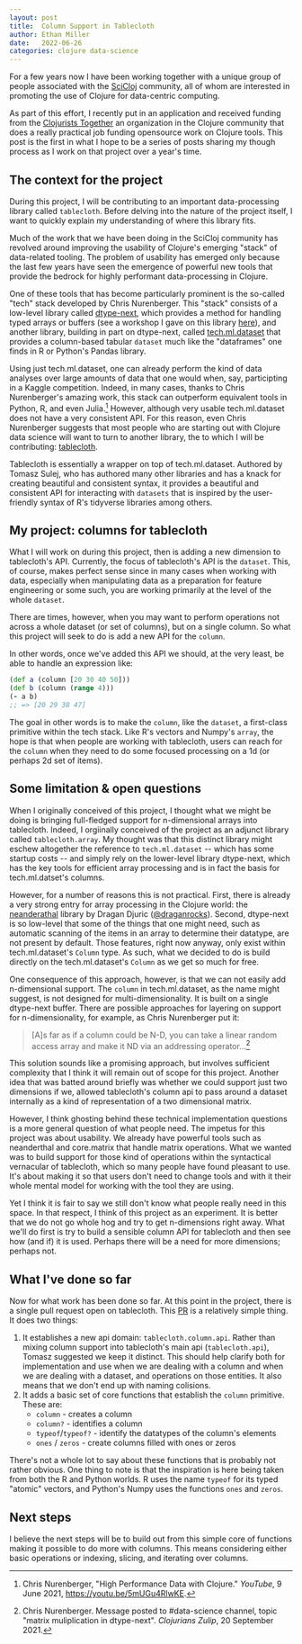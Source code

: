 ```yaml
---
layout: post
title:  Column Support in Tablecloth
author: Ethan Miller
date:   2022-06-26
categories: clojure data-science
---
```


For a few years now I have been working together with a unique group
of people associated with the [SciCloj](https://scicloj.github.io/)
community, all of whom are interested in promoting the use of Clojure
for data-centric computing. 

As part of this effort, I recently put in an application and received
funding from the [Clojurists
Together](https://www.clojuriststogether.org/open-source/) an
organization in the Clojure community that does a really practical job
funding opensource work on Clojure tools. This post is the first in
what I hope to be a series of posts sharing my though process as I
work on that project over a year's time.

## The context for the project

During this project, I will be contributing to an important
data-processing library called `tablecloth`. Before delving into the
nature of the project itself, I want to quickly explain my
understanding of where this library fits.

Much of the work that we have been doing in the SciCloj community has
revolved around improving the usability of Clojure's emerging "stack"
of data-related tooling. The problem of usability has emerged only
because the last few years have seen the emergence of powerful new
tools that provide the bedrock for highly performant data-processing
in Clojure.

One of these tools that has become particularly prominent is the
so-called "tech" stack developed by Chris Nurenberger. This "stack"
consists of a low-level library called
[dtype-next](https://github.com/cnuernber/dtype-next), which provides
a method for handling typed arrays or buffers (see a workshop I gave
on this library
[here](https://www.youtube.com/watch?v=5u3_k_D5KSI&t=565s&ab_channel=LondonClojurians)),
and another library, building in part on dtype-next, called
[tech.ml.dataset](https://github.com/techascent/tech.ml.dataset) that
provides a column-based tabular `dataset` much like the "dataframes"
one finds in R or Python's Pandas library.

Using just tech.ml.dataset, one can already perform the kind of data
analyses over large amounts of data that one would when, say,
participting in a Kaggle competition. Indeed, in many cases, thanks to
Chris Nurenberger's amazing work, this stack can outperform equivalent
tools in Python, R, and even Julia.[^1] However, although very usable
tech.ml.dataset does not have a very consistent API. For this reason,
even Chris Nurenberger suggests that most people who are starting out
with Clojure data science will want to turn to another library, the to
which I will be contributing:
[tablecloth](https://github.com/scicloj/tablecloth).

Tablecloth is essentially a wrapper on top of tech.ml.dataset.
Authored by Tomasz Sulej, who has authored many other libraries and
has a knack for creating beautiful and consistent syntax, it provides
a beautiful and consistent API for interacting with `datasets` that is
inspired by the user-friendly syntax of R's tidyverse libraries among
others.

## My project: columns for tablecloth

What I will work on during this project, then is adding a new
dimension to tablecloth's API. Currently, the focus of tablecloth's
API is the `dataset`. This, of course, makes perfect sense since in
many cases when working with data, especially when manipulating data
as a preparation for feature engineering or some such, you are working
primarily at the level of the whole `dataset`.

There are times, however, when you may want to perform operations not
across a whole dataset (or set of columns), but on a single column. So
what this project will seek to do is add a new API for the `column`. 

In other words, once we've added this API we should, at the very
least, be able to handle an expression like:

```clojure
(def a (column [20 30 40 50]))
(def b (column (range 4)))
(- a b)
;; => [20 29 38 47]
```

The goal in other words is to make the `column`, like the `dataset`, a
first-class primitive within the tech stack. Like R's vectors and
Numpy's `array`, the hope is that when people are working with
tablecloth, users can reach for the `column` when they need to do some
focused processing on a 1d (or perhaps 2d set of items).

## Some limitation & open questions

When I originally conceived of this project, I thought what we might
be doing is bringing full-fledged support for n-dimensional arrays
into tablecloth. Indeed, I orgiinally conceived of the project as an
adjunct library called `tablecloth.array`. My thought was that this
distinct library might eschew altogether the reference to
`tech.ml.dataset` -- which has some startup costs -- and simply rely
on the lower-level library dtype-next, which has the key tools for
efficient array processing and is in fact the basis for
tech.ml.datset's columns.

However, for a number of reasons this is not practical. First, there
is already a very strong entry for array processing in the Clojure
world: the [neanderathal](https://github.com/uncomplicate/neanderthal)
library by Dragan Djuric
([@draganrocks](https://twitter.com/draganrocks)). Second, dtype-next
is so low-level that some of the things that one might need, such as
automatic scanning of the items in an array to determine their
datatype, are not present by default. Those features, right now
anyway, only exist within tech.ml.dataset's `Column` type. As such,
what we decided to do is build directly on the tech.ml.dataset's
`Column` as we get so much for free.

One consequence of this approach, however, is that we can not easily
add n-dimensional support. The `column` in tech.ml.dataset, as the
name might suggest, is not designed for multi-dimensionality. It is
built on a single dtype-next buffer. There are possible approaches for
layering on support for n-dimensionality, for example, as Chris
Nurenberger put it:

> [A]s far as if a column could be N-D, you can take a linear random access
> array and make it ND via an addressing operator...[^2]

This solution sounds like a promising approach, but involves
sufficient complexity that I think it will remain out of scope for
this project. Another idea that was batted around briefly was whether
we could support just two dimensions if we, allowed tablecloth's
column api to pass around a dataset internally as a kind of
representation of a two dimensional matrix.

However, I think ghosting behind these technical implementation
questions is a more general question of what people need. The impetus
for this project was about usability. We already have powerful tools
such as neanderthal and core.matrix that handle matrix operations.
What we wanted was to build support for those kind of operations
within the syntactical vernacular of tablecloth, which so many people
have found pleasant to use. It's about making it so that users don't
need to change tools and with it their whole mental model for working
with the tool they are using.

Yet I think it is fair to say we still don't know what people really
need in this space. In that respect, I think of this project as an
experiment. It is better that we do not go whole hog and try to get
n-dimensions right away. What we'll do first is try to build a
sensible column API for tablecloth and then see how (and if) it is
used. Perhaps there will be a need for more dimensions; perhaps not. 

## What I've done so far

Now for what work has been done so far. At this point in the project,
there is a single pull request open on tablecloth. This
[PR](https://github.com/scicloj/tablecloth/pull/71) is a relatively
simple thing. It does two things:

1. It establishes a new api domain: `tablecloth.column.api`. Rather
   than mixing column support into tablecloth's main api
   (`tablecloth.api`), Tomasz suggested we keep it distinct. This
   should help clarify both for implementation and use when we are
   dealing with a column and when we are dealing with a dataset, and
   operations on those entities. It also means that we don't end up
   with naming colisions.
2. It adds a basic set of core functions that establish the `column`
   primitive. These are:
   - `column` - creates a column
   - `column?` - identifies a column
   - `typeof`/`typeof?` - identify the datatypes of the column's elements
   - `ones` / `zeros` - create columns filled with ones or zeros
   
There's not a whole lot to say about these functions that is probably
not rather obvious. One thing to note is that the inspiration is here
being taken from both the R and Python worlds. R uses the name
`typeof` for its typed "atomic" vectors, and Python's Numpy uses the
functions `ones` and `zeros`.

## Next steps

I believe the next steps will be to build out from this simple core of
functions making it possible to do more with columns. This means
considering either basic operations or indexing, slicing, and
iterating over columns.


[^1]: Chris Nurenberger, "High Performance Data with Clojure."
    *YouTube*, 9 June 2021, https://youtu.be/5mUGu4RlwKE.
[^2]: Chris Nurenberger. Message posted to #data-science channel,
    topic "matrix muliplication in dtype-next". *Clojurians Zulip*, 20
    September 2021.
  
